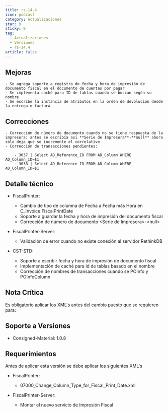 ```yaml
---
title: rs-14.4
icon: podcast
category: Actualizaciones
star: 9
sticky: 9
tag:
  - Actualizaciones
  - Versiones
  - rs-14.4
article: false
---
```


## Mejoras

    - Se agrega soporte a registro de fecha y hora de impresión de documento fiscal en el documento de cuentas por pagar
    - Se implementa caché para ID de tablas cuando se buscan según su nombre
    - Se escribe la instancia de atributos en la orden de devolución desde la entrega o factura

## Correcciones

    - Corrección de número de documento cuando no se tiene respuesta de la impresora: antes se escribía así **Serie de Impresora**-**null** ahora sólo deja que se incremente el correlativo
    - Corrección de transacciones pendientes:

        - 3037 | Select AD_Reference_ID FROM AD_Column WHERE AD_Column_ID=$1
        - 3038 | Select AD_Reference_ID FROM AD_Column WHERE AD_Column_ID=$1

## Detalle técnico

- FiscalPrinter:

  - Cambio de tipo de columna de Fecha a Fecha más Hora en C_Invoice.FiscalPrintDate
  - Soporte a guardar la fecha y hora de impresión del documento fiscal
  - Corrección de número de documento \<Serie de Impresora>-\<null>

- FiscalPrinter-Server:

  - Validación de error cuando no existe conexión al servidor RethinkDB

- CST-STD:

  - Soporte a escribir fecha y hora de impresión de documento fiscal
  - Implementación de caché para id de tablas basado en el nombre
  - Corrección de nombres de transacciones cuando se POInfo y POInfoColumn

## Nota Crítica

Es obligatorio aplicar los XML's antes del cambio puesto que se requieren para:

## Soporte a Versiones

- Consigned-Material: 1.0.8

## Requerimientos

Antes de aplicar esta versión se debe aplicar los siguientes XML's

- FiscalPrinter:

  - 07000_Change_Column_Type_for_Fiscal_Print_Date.xml

- FiscalPrinter-Server:

  - Montar el nuevo servicio de Impresión Fiscal
